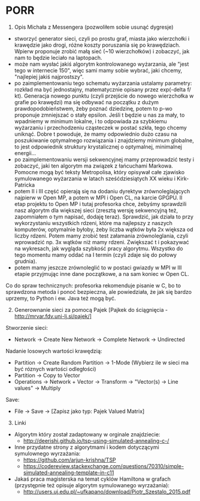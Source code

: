 # PORR

1. Opis Michała z Messengera (pozwoliłem sobie usunąć dygresje)
 - stworzyć generator sieci, czyli po prostu graf, miasta jako wierzchołki i krawędzie jako drogi, różne koszty poruszania się po krawędziach. Wpierw proponuje zrobić małą sieć (~10 wierzchołków) i zobaczyć, jak nam to będzie leciało na laptopach. 
 - może nam wysłać jakiś algorytm kontrolowanego wyżarzania, ale "jest tego w internecie 150", więc sami mamy sobie wybrać, jaki chcemy, "najlepiej jakiś najprostszy". 
 - po zaimplementowaniu tego schematu wyżarzania ustalamy parametry: rozkład ma być jednostajny, matematycznie opisany przez exp(-delta f/ kt). Generacja nowego punktu (czyli przejście do nowego wierzchołka w grafie po krawędzi) ma się odbywać na początku z dużym prawdopodobieństwem, żeby poznać dziedzinę, potem to p-wo proponuje zmniejszać o stały epsilon. Jeśli t będzie u nas za mały, to wpadniemy w minimum lokalne, i to odpowiada za szybkiemu wyżarzaniu i przechodzeniu cząsteczek w postać szkła, tego chcemy uniknąć. Dobre t powoduje, że mamy odpowiednio dużo czasu na poszukiwanie optymalnego rozwiązania i znajdziemy minimum globalne, to jest odpowiednik struktury krystalicznej o optymalnej, minimalnej energii... 
 - po zaimplementowaniu wersji sekwencyjnej mamy przeprowadzić testy i zobaczyć, jaki ten algorytm ma związek z łańcuchami Markowa. Pomocne mogą być teksty Metropolisa, który opisywał całe zjawisko symulowanego wyżarzania w latach sześćdziesiątych XX wieku i Kirk-Patricka
 - potem II i III część opierają się na dodaniu dyrektyw zrównoleglających najpierw w Open MP, a potem w MPI i Open CL, na karcie GPGPU. II etap projektu to Open MP i tutaj profesorka chce, żebyśmy sprawdzili nasz algorytm dla większej sieci (zresztą wersję sekwencyjną też, zapomniałem o tym napisać, dodaję teraz). Sprawdzić, jak działa to przy wykorzystaniu wszystkich rdzeni, które ma najlepszy z naszych komputerów, optymalnie byłoby, żeby liczba wątków była 2x większa od liczby rdzeni. Potem mamy zrobić test załamania zrównoleglania, czyli wprowadzić np. 3x wątków niż mamy rdzeni. Zwiększać t i pokazywać na wykresach, jak wygląda szybkość pracy algorytmu. Wszystko do tego momentu mamy oddać na I termin (czyli zdaje się do połowy grudnia).
 - potem mamy jeszcze zrównoleglić to w postaci gwiazdy w MPI w III etapie przyjmując inne dane początkowe, a na sam koniec w Open CL. 
 
 
Co do spraw technicznych: profesorka rekomenduje pisanie w C, bo to sprawdzona metoda i ponoć bezpieczna, ale powiedziała, że jak się bardzo uprzemy, to Python i ew. Java też mogą być.

2. Generownanie sieci za pomocą Pajek [Pajkek do ściągnięcia - http://mrvar.fdv.uni-lj.si/pajek/]

Stworzenie sieci:
 - Network -> Create New Network -> Complete Network -> Undirected

Nadanie losowych wartości krawędzią:
 - Partition -> Create Random Partition -> 1-Mode
	(Wybierz ile w sieci ma być róznych wartości odległości)
 - Partition -> Copy to Vector
 - Operations -> Network + Vector -> Transform -> "Vector(s) -> Line values" -> Multiply

Save:
 - File -> Save -> [Zapisz jako typ: Pajek Valued Matrix]


3. Linki 
 - Algorytm który został zadaptowany w orginale znajdziecie:
	- http://deerishi.github.io/tsp-using-simulated-annealing-c-/
 - Inne przydatne strony z algorytmami i kodem dotyczącymi symulownego wyrzażania:
	- https://github.com/arjun-krishna/TSP
	- https://codereview.stackexchange.com/questions/70310/simple-simulated-annealing-template-in-c11
 - Jakaś praca magisterska na temat cyklów Hamiltona w grafach (przystępnie też opisuje algorytm symulowanego wyrzażania):
	- http://users.uj.edu.pl/~ufkapano/download/Piotr_Szestalo_2015.pdf

